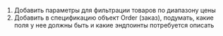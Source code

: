 1. Добавить параметры для фильтрации товаров по диапазону цены
2. Добавить в спецификацию объект Order (заказ), подумать, какие поля у нее должны быть и какие эндпоинты потребуется описать
